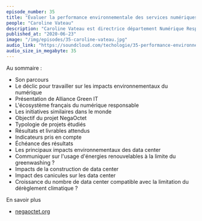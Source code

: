 ```yaml
---
episode_number: 35
title: "Évaluer la performance environnementale des services numériques"
people: "Caroline Vateau"
description: "Caroline Vateau est directrice département Numérique Responsable de APL Data Center et secrétaire générale de l'association Alliance Green IT. On parle de son parcours dans le domaine de l'énergie, de sa création de son entreprise Neutreo dans le domaine du numérique responsable, de l'association Alliance Green IT, du projet NegaOctet et bien sûr des impacts environnementaux du numérique notamment ceux des data center et du cloud."
published_at: "2020-06-23"
image: "/img/episodes/35-caroline-vateau.jpg"
audio_link: "https://soundcloud.com/techologie/35-performance-environnementale-services-numeriques-caroline-vateau"
audio_size_in_megabyte: 35
---
```


Au sommaire :

* Son parcours
* Le déclic pour travailler sur les impacts environnementaux du numérique
* Présentation de Alliance Green IT
* L'écosystème français du numérique responsable
* Les initiatives similaires dans le monde
* Objectif du projet NegaOctet
* Typologie de projets étudiés
* Résultats et livrables attendus
* Indicateurs pris en compte
* Échéance des résultats
* Les principaux impacts environnementaux des data center
* Communiquer sur l'usage d'énergies renouvelables à la limite du greenwashing ?
* Impacts de la construction de data center
* Impact des canicules sur les data center
* Croissance du nombre de data center compatible avec la limitation du dérèglement climatique ?

<div class="block">

En savoir plus

* [negaoctet.org](https://negaoctet.org/)

</div>
